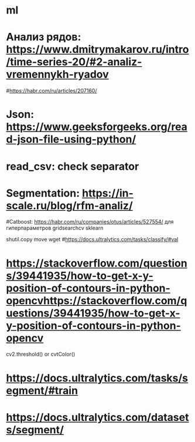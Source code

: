 # ml
# Анализ рядов: https://www.dmitrymakarov.ru/intro/time-series-20/#2-analiz-vremennykh-ryadov
#https://habr.com/ru/articles/207160/
# Json: https://www.geeksforgeeks.org/read-json-file-using-python/
# read_csv: check separator
# Segmentation: https://in-scale.ru/blog/rfm-analiz/
#Catboost: https://habr.com/ru/companies/otus/articles/527554/
для гиперпараметров gridsearchcv sklearn


shutil.copy move
wget
#https://docs.ultralytics.com/tasks/classify/#val
# https://stackoverflow.com/questions/39441935/how-to-get-x-y-position-of-contours-in-python-opencvhttps://stackoverflow.com/questions/39441935/how-to-get-x-y-position-of-contours-in-python-opencv

cv2.threshold() or cvtColor()


# https://docs.ultralytics.com/tasks/segment/#train

# https://docs.ultralytics.com/datasets/segment/


